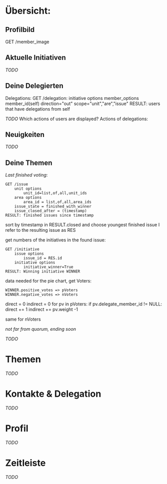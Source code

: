 Übersicht:
==========

Profilbild
----------

GET /member_image


Aktuelle Initiativen
--------------------

*TODO*


Deine Delegierten
-----------------

Delegations:
    GET /delegation:
        initiative options
        member_options
            member_id(self)
        direction="out"
        scope="unit","are","issue"
    RESULT: users that have delegations from self

*TODO* Which actions of users are displayed?
Actions of delegations:


Neuigkeiten
-----------

*TODO*


Deine Themen
------------

*Last finished voting*:

    GET /issue
        unit options
            unit_id=list,of,all,unit_ids
        area options
            area_id = list,of,all,area_ids
        issue_state = finished_with_winner
        issue_closed_after = (timestamp)
    RESULT: finished issues since timestamp

sort by timestamp in RESULT.closed and choose youngest finished issue
I refer to the resulting issue as RES

get numbers of the initiatives in the found issue:

    GET /initiative
        issue options
            issue_id = RES.id
        initiative options
            initiative_winner=True
    RESULT: Winning initiative WINNER

data needed for the pie chart, get Voters:

    WINNER.positive_votes => pVoters
    WINNER.negative_votes => nVoters

direct = 0
indirect = 0
for pv in pVoters:
    if pv.delegate_member_id != NULL:
        direct += 1
        indirect += pv.weight -1

same for nVoters


*not far from quorum, ending soon*

*TODO*


Themen
======
*TODO*

Kontakte & Delegation
=====================
*TODO*

Profil
======
*TODO*

Zeitleiste
==========
*TODO*
